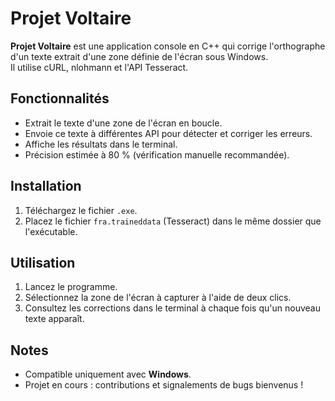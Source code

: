 # Projet Voltaire  

**Projet Voltaire** est une application console en C++ qui corrige l'orthographe d'un texte extrait d'une zone définie de l'écran sous Windows.  
Il utilise cURL, nlohmann et l'API Tesseract.

## Fonctionnalités  
- Extrait le texte d'une zone de l'écran en boucle.  
- Envoie ce texte à différentes API pour détecter et corriger les erreurs.  
- Affiche les résultats dans le terminal.  
- Précision estimée à 80 % (vérification manuelle recommandée).  

## Installation  
1. Téléchargez le fichier `.exe`.  
2. Placez le fichier `fra.traineddata` (Tesseract) dans le même dossier que l'exécutable.  

## Utilisation  
1. Lancez le programme.  
2. Sélectionnez la zone de l'écran à capturer à l'aide de deux clics.  
3. Consultez les corrections dans le terminal à chaque fois qu'un nouveau texte apparaît.

## Notes  
- Compatible uniquement avec **Windows**.  
- Projet en cours : contributions et signalements de bugs bienvenus !  
